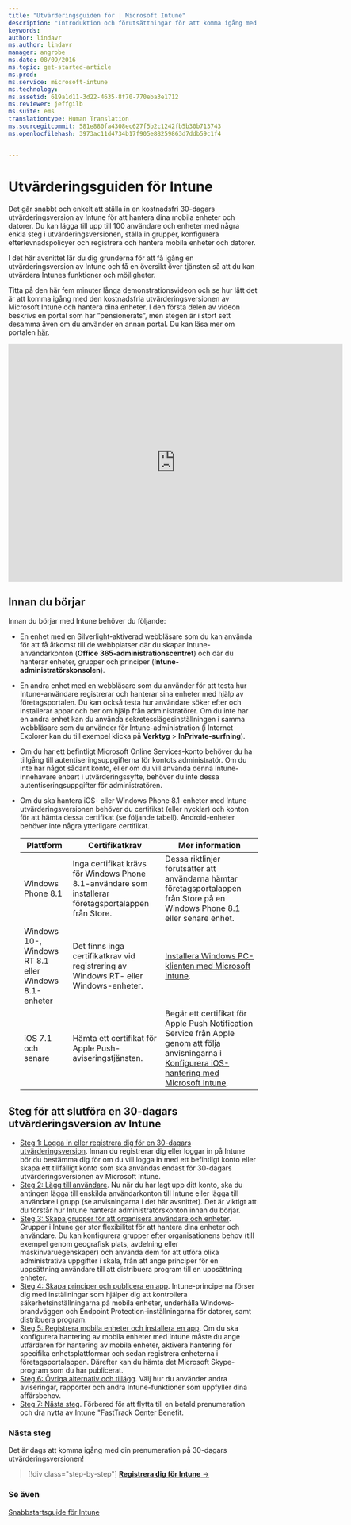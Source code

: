 ```yaml
---
title: "Utvärderingsguiden för | Microsoft Intune"
description: "Introduktion och förutsättningar för att komma igång med en kostnadsfri 30-dagars utvärderingsversion av Intune"
keywords: 
author: lindavr
ms.author: lindavr
manager: angrobe
ms.date: 08/09/2016
ms.topic: get-started-article
ms.prod: 
ms.service: microsoft-intune
ms.technology: 
ms.assetid: 619a1d11-3d22-4635-8f70-770eba3e1712
ms.reviewer: jeffgilb
ms.suite: ems
translationtype: Human Translation
ms.sourcegitcommit: 581e880fa4308ec627f5b2c1242fb5b30b713743
ms.openlocfilehash: 3973ac11d4734b17f905e88259863d7ddb59c1f4


---
```


# Utvärderingsguiden för Intune
Det går snabbt och enkelt att ställa in en kostnadsfri 30-dagars utvärderingsversion av Intune för att hantera dina mobila enheter och datorer. Du kan lägga till upp till 100 användare och enheter med några enkla steg i utvärderingsversionen, ställa in grupper, konfigurera efterlevnadspolicyer och registrera och hantera mobila enheter och datorer.

I det här avsnittet lär du dig grunderna för att få igång en utvärderingsversion av Intune och få en översikt över tjänsten så att du kan utvärdera Intunes funktioner och möjligheter.

Titta på den här fem minuter långa demonstrationsvideon och se hur lätt det är att komma igång med den kostnadsfria utvärderingsversionen av Microsoft Intune och hantera dina enheter. I den första delen av videon beskrivs en portal som har ”pensionerats”, men stegen är i stort sett desamma även om du använder en annan portal. Du kan läsa mer om portalen [här](https://docs.microsoft.com/intune/deploy-use/account-portal-merged-with-Office-365).

<iframe width="675" height="480" src="https://www.youtube.com/embed/ltcZvm4VOFU" frameborder="0" allowfullscreen></iframe>

## Innan du börjar
Innan du börjar med Intune behöver du följande:

-   En enhet med en Silverlight-aktiverad webbläsare som du kan använda för att få åtkomst till de webbplatser där du skapar Intune-användarkonton (**Office 365-administrationscentret**) och där du hanterar enheter, grupper och principer (**Intune-administratörskonsolen**).

-   En andra enhet med en webbläsare som du använder för att testa hur Intune-användare registrerar och hanterar sina enheter med hjälp av företagsportalen. Du kan också testa hur användare söker efter och installerar appar och ber om hjälp från administratörer. Om du inte har en andra enhet kan du använda sekretesslägesinställningen i samma webbläsare som du använder för Intune-administration (i Internet Explorer kan du till exempel klicka på **Verktyg** &gt; **InPrivate-surfning**).

-   Om du har ett befintligt Microsoft Online Services-konto behöver du ha tillgång till autentiseringsuppgifterna för kontots administratör. Om du inte har något sådant konto, eller om du vill använda denna Intune-innehavare enbart i utvärderingssyfte, behöver du inte dessa autentiseringsuppgifter för administratören.

-   Om du ska hantera iOS- eller Windows Phone 8.1-enheter med Intune-utvärderingsversionen behöver du certifikat (eller nycklar) och konton för att hämta dessa certifikat (se följande tabell). Android-enheter behöver inte några ytterligare certifikat.

    |Plattform|Certifikatkrav|Mer information|
    |------------|----------------------------|--------------------|
    |Windows Phone 8.1 |Inga certifikat krävs för Windows Phone 8.1-användare som installerar företagsportalappen från Store. |Dessa riktlinjer förutsätter att användarna hämtar företagsportalappen från Store på en Windows Phone 8.1 eller senare enhet. |
    |Windows 10-, Windows RT 8.1 eller Windows 8.1-enheter|Det finns inga certifikatkrav vid registrering av Windows RT- eller Windows-enheter.|[Installera Windows PC-klienten med Microsoft Intune](/Intune/Deploy-Use/install-the-windows-pc-client-with-microsoft-intune).|
    |iOS 7.1 och senare|Hämta ett certifikat för Apple Push-aviseringstjänsten.|Begär ett certifikat för Apple Push Notification Service från Apple genom att följa anvisningarna i [Konfigurera iOS-hantering med Microsoft Intune](/Intune/Deploy-Use/set-up-ios-and-mac-management-with-microsoft-intune).|

## Steg för att slutföra en 30-dagars utvärderingsversion av Intune
- [Steg 1: Logga in eller registrera dig för en 30-dagars utvärderingsversion](get-started-with-a-30-day-trial-of-microsoft-intune-step-1.md). Innan du registrerar dig eller loggar in på Intune bör du bestämma dig för om du vill logga in med ett befintligt konto eller skapa ett tillfälligt konto som ska användas endast för 30-dagars utvärderingsversionen av Microsoft Intune.
- [Steg 2: Lägg till användare](get-started-with-a-30-day-trial-of-microsoft-intune-step-2.md). Nu när du har lagt upp ditt konto, ska du antingen lägga till enskilda användarkonton till Intune eller lägga till användare i grupp (se anvisningarna i det här avsnittet). Det är viktigt att du förstår hur Intune hanterar administratörskonton innan du börjar.
- [Steg 3: Skapa grupper för att organisera användare och enheter](get-started-with-a-30-day-trial-of-microsoft-intune-step-3.md). Grupper i Intune ger stor flexibilitet för att hantera dina enheter och användare. Du kan konfigurera grupper efter organisationens behov (till exempel genom geografisk plats, avdelning eller maskinvaruegenskaper) och använda dem för att utföra olika administrativa uppgifter i skala, från att ange principer för en uppsättning användare till att distribuera program till en uppsättning enheter.
- [Steg 4: Skapa principer och publicera en app](get-started-with-a-30-day-trial-of-microsoft-intune-step-4.md). Intune-principerna förser dig med inställningar som hjälper dig att kontrollera säkerhetsinställningarna på mobila enheter, underhålla Windows-brandväggen och Endpoint Protection-inställningarna för datorer, samt distribuera program.
- [Steg 5: Registrera mobila enheter och installera en app](get-started-with-a-30-day-trial-of-microsoft-intune-step-5.md). Om du ska konfigurera hantering av mobila enheter med Intune måste du ange utfärdaren för hantering av mobila enheter, aktivera hantering för specifika enhetsplattformar och sedan registrera enheterna i företagsportalappen. Därefter kan du hämta det Microsoft Skype-program som du har publicerat.
- [Steg 6: Övriga alternativ och tillägg](get-started-with-a-30-day-trial-of-microsoft-intune-step-6.md). Välj hur du använder andra aviseringar, rapporter och andra Intune-funktioner som uppfyller dina affärsbehov.
- [Steg 7: Nästa steg](get-started-with-a-30-day-trial-of-microsoft-intune-step-7.md). Förbered för att flytta till en betald prenumeration och dra nytta av Intune "FastTrack Center Benefit.


### Nästa steg
Det är dags att komma igång med din prenumeration på 30-dagars utvärderingsversionen!

>[!div class="step-by-step"]
[**Registrera dig för Intune** &rarr;](.\get-started-with-a-30-day-trial-of-microsoft-intune-step-1.md)

### Se även
[Snabbstartsguide för Intune](/intune/get-started/start-with-a-paid-subscription-to-microsoft-intune)



<!--HONumber=Oct16_HO2-->


